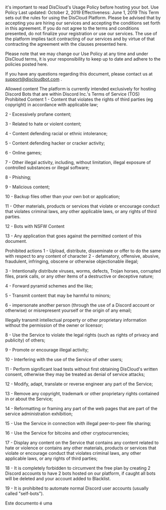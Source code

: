 it's important to read DisCloud's Usage Policy before hosting your bot.
Use Policy
Last updated: October 2, 2019
Effectiveness: June 1, 2019
This Term sets out the rules for using the DisCloud Platform. Please be advised that by accepting you are hiring our services and accepting the conditions set forth in this agreement. If you do not agree to the terms and conditions presented, do not finalize your registration or use our services. The use of the platform implies tacit contracting of our services and by virtue of that contracting the agreement with the clauses presented here.

Please note that we may change our Use Policy at any time and under DisCloud terms, it is your responsibility to keep up to date and adhere to the policies posted here.

If you have any questions regarding this document, please contact us at support@discloudbot.com .

Allowed content
The platform is currently intended exclusively for hosting Discord Bots that are within Discord Inc.'s Terms of Service (TOS)
Prohibited Content
1 - Content that violates the rights of third parties (eg copyright) in accordance with applicable law;

2 - Excessively profane content;

3 - Related to hate or violent content;

4 - Content defending racial or ethnic intolerance;

5 - Content defending hacker or cracker activity;

6 - Online games;

7 - Other illegal activity, including, without limitation, illegal exposure of controlled substances or illegal software;

8 - Phishing;

9 - Malicious content;

10 - Backup files other than your own bot or application;

11 - Other materials, products or services that violate or encourage conduct that violates criminal laws, any other applicable laws, or any rights of third parties.

12 - Bots with NSFW Content

13 - Any application that goes against the permitted content of this document.

Prohibited actions
1 - Upload, distribute, disseminate or offer to do the same with respect to any content of character 2 - defamatory, offensive, abusive, fraudulent, infringing, obscene or otherwise objectionable illegal;

3 - Intentionally distribute viruses, worms, defects, Trojan horses, corrupted files, prank calls, or any other items of a destructive or deceptive nature;

4 - Forward pyramid schemes and the like;

5 - Transmit content that may be harmful to minors;

6 - impersonate another person (through the use of a Discord account or otherwise) or misrepresent yourself or the origin of any email;

Illegally transmit intellectual property or other proprietary information without the permission of the owner or licensor;

8 - Use the Service to violate the legal rights (such as rights of privacy and publicity) of others;

9 - Promote or encourage illegal activity;

10 - Interfering with the use of the Service of other users;

11 - Perform significant load tests without first obtaining DisCloud's written consent, otherwise they may be treated as denial of service attacks;

12 - Modify, adapt, translate or reverse engineer any part of the Service;

13 - Remove any copyright, trademark or other proprietary rights contained in or about the Service;

14 - Reformatting or framing any part of the web pages that are part of the service administration exhibition;

15 - Use the Service in connection with illegal peer-to-peer file sharing;

16 - Use the Service for bitcoins and other cryptocurrencies;

17 - Display any content on the Service that contains any content related to hate or violence or contains any other materials, products or services that violate or encourage conduct that violates criminal laws, any other applicable laws, or any rights of third parties;

18 - It is completely forbidden to circumvent the free plan by creating 2 Discord accounts to have 2 bots hosted on our platform, if caught all bots will be deleted and your account added to Blacklist.

19 - It is prohibited to automate normal Discord user accounts (usually called "self-bots").

Este documento é uma
